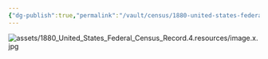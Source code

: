 ```yaml
---
{"dg-publish":true,"permalink":"/vault/census/1880-united-states-federal-census-record-4/","tags":["William-McGinnis-Legg","Mary-Ann-Hawkins"]}
---
```


![assets/1880_United_States_Federal_Census_Record.4.resources/image.x.jpg](/img/user/assets/1880_United_States_Federal_Census_Record.4.resources/image.x.jpg)
